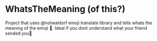 # WhatsTheMeaning (of this?)
Project that uses @notwaldorf emoji translate library and tells whats the meaning of the emoji 🎉. Ideal if you dont understand what your friend sended you📩
